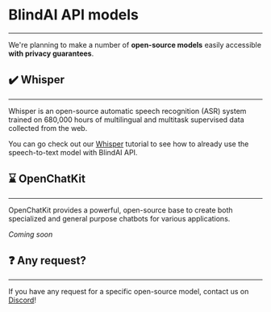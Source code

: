 # BlindAI API models
_________________________________

We're planning to make a number of **open-source models** easily accessible **with privacy guarantees**. 

## ✔️ Whisper
_______________________

Whisper is an open-source automatic speech recognition (ASR) system trained on 680,000 hours of multilingual and multitask supervised data collected from the web.

You can go check out our [Whisper](./whisper_tutorial.ipynb) tutorial to see how to already use the speech-to-text model with BlindAI API. 

## ⌛ OpenChatKit
______________________

OpenChatKit provides a powerful, open-source base to create both specialized and general purpose chatbots for various applications.

*Coming soon*

## ❓ Any request?
________________________

If you have any request for a specific open-source model, contact us on [Discord](https://discord.com/invite/TxEHagpWd4)!